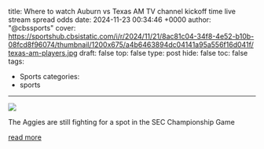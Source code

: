 title: Where to watch Auburn vs Texas AM TV channel kickoff time live stream spread odds
date: 2024-11-23 00:34:46 +0000
author: "@cbssports"
cover: https://sportshub.cbsistatic.com/i/r/2024/11/21/8ac81c04-34f8-4e52-b10b-08fcd8f96074/thumbnail/1200x675/a4b6463894dc04141a95a556f16d041f/texas-am-players.jpg
draft: false
top: false
type: post
hide: false
toc: false
tags:
  - Sports
categories:
  - sports
---

![](https://sportshub.cbsistatic.com/i/r/2024/11/21/8ac81c04-34f8-4e52-b10b-08fcd8f96074/thumbnail/1200x675/a4b6463894dc04141a95a556f16d041f/texas-am-players.jpg)

The Aggies are still fighting for a spot in the SEC Championship Game

[read more](https://www.cbssports.com/college-football/news/where-to-watch-auburn-vs-texas-a-m-tv-channel-kickoff-time-live-stream-spread-odds/)
